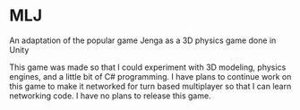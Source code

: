 MLJ
===

An adaptation of the popular game Jenga as a 3D physics game done in Unity 

This game was made so that I could experiment with 3D modeling, physics engines, and a little bit of C# programming.
I have plans to continue work on this game to make it networked for turn based multiplayer so that I can learn networking code.
I have no plans to release this game.
